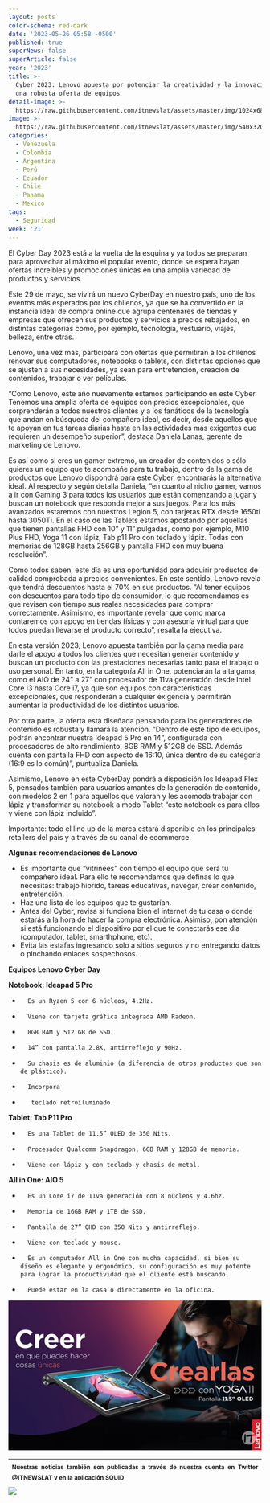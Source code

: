 ```yaml
---
layout: posts
color-schema: red-dark
date: '2023-05-26 05:58 -0500'
published: true
superNews: false
superArticle: false
year: '2023'
title: >-
  Cyber 2023: Lenovo apuesta por potenciar la creatividad y la innovación con
  una robusta oferta de equipos
detail-image: >-
  https://raw.githubusercontent.com/itnewslat/assets/master/img/1024x680/lenovo-crea-g.jpg
image: >-
  https://raw.githubusercontent.com/itnewslat/assets/master/img/540x320/lenovo-crea-p.jpg
categories:
  - Venezuela
  - Colombia
  - Argentina
  - Perú
  - Ecuador
  - Chile
  - Panama
  - Mexico
tags:
  - Seguridad
week: '21'
---
```

El Cyber Day 2023 está a la vuelta de la esquina y ya todos se preparan para aprovechar al máximo el popular evento, donde se espera hayan ofertas increíbles y promociones únicas en una amplia variedad de productos y servicios.
 
Este 29 de mayo, se vivirá un nuevo CyberDay en nuestro país, uno de los eventos más esperados por los chilenos, ya que se ha convertido en la instancia ideal de compra online que agrupa centenares de tiendas y empresas que ofrecen sus productos y servicios a precios rebajados, en distintas categorías como, por ejemplo,  tecnología, vestuario, viajes, belleza, entre otras.
 
Lenovo, una vez más, participará con ofertas que permitirán a los chilenos renovar sus computadores, notebooks o tablets, con distintas opciones que se ajusten a sus necesidades, ya sean para entretención, creación de contenidos, trabajar o ver películas.
 
“Como Lenovo, este año nuevamente estamos participando en este Cyber. Tenemos una amplia oferta de equipos con precios excepcionales, que sorprenderán a todos nuestros clientes y a los fanáticos de la tecnología que andan en búsqueda del compañero ideal, es decir, desde aquellos que te apoyan en tus tareas diarias hasta en las actividades más exigentes que requieren un desempeño superior”, destaca Daniela Lanas, gerente de marketing de Lenovo.
 
Es así como si eres un gamer extremo, un creador de contenidos o sólo quieres un equipo que te acompañe para tu trabajo, dentro de la gama de productos que Lenovo dispondrá para este Cyber, encontrarás la alternativa ideal. Al respecto y según detalla Daniela, “en cuanto al nicho gamer, vamos a ir con Gaming 3 para todos los usuarios que están comenzando a jugar y buscan un notebook que responda mejor a sus juegos. Para los más avanzados estaremos con nuestros Legion 5, con tarjetas RTX desde 1650ti hasta 3050Ti. En el caso de las Tablets estamos apostando por aquellas que tienen pantallas FHD con 10” y 11” pulgadas, como por ejemplo, M10 Plus FHD, Yoga 11 con lápiz,  Tab p11 Pro con teclado y lápiz. Todas con memorias de 128GB hasta 256GB y pantalla FHD con muy buena resolución”.
 
Como todos saben, este día es una oportunidad para adquirir productos de calidad comprobada a precios convenientes. En este sentido, Lenovo revela que tendrá descuentos hasta el 70% en sus productos. “Al tener equipos con descuentos para todo tipo de consumidor, lo que recomendamos es que revisen con tiempo sus reales necesidades para comprar correctamente. Asimismo, es importante revelar que como marca contaremos con apoyo en tiendas físicas y con asesoría virtual para que todos puedan llevarse el producto correcto”, resalta la ejecutiva. 
 
En esta versión 2023, Lenovo apuesta también por la gama media para darle el apoyo a todos los clientes que necesitan generar contenido y buscan un producto con las prestaciones necesarias tanto para el trabajo o uso personal. En tanto, en la categoría All in One, potenciarán la alta gama, como el AIO de 24” a 27” con procesador de 11va generación desde Intel Core i3 hasta  Core i7, ya que son equipos con características excepcionales, que responderán a cualquier exigencia y permitirán aumentar la productividad de los distintos usuarios.
 
Por otra parte, la oferta está diseñada pensando para los generadores de contenido es robusta y llamará la atención. “Dentro de este tipo de equipos, podrán encontrar nuestra Ideapad 5 Pro en 14”, configurada con procesadores de alto rendimiento, 8GB RAM y 512GB de SSD. Además cuenta con pantalla FHD con aspecto de 16:10, única dentro de su categoría (16:9 es lo común)”, puntualiza Daniela.
 
Asimismo, Lenovo en este CyberDay pondrá a disposición los Ideapad Flex 5, pensados también para usuarios amantes de la generación de contenido, con modelos 2 en 1 para aquellos que valoran y les acomoda trabajar con lápiz y transformar su notebook a modo Tablet “este notebook es para ellos y viene con lápiz incluido”.
 
Importante: todo el line up de la marca estará disponible en los principales retailers del país y a través de su canal de ecommerce.
 
**Algunas recomendaciones de Lenovo**
 
- Es importante que “vitrinees” con tiempo el equipo que será tu compañero ideal. Para ello te recomendamos que definas lo que necesitas: trabajo híbrido, tareas educativas, navegar, crear contenido, entretención.
- Haz una lista de los equipos que te gustarían.
- Antes del Cyber, revisa si funciona bien el internet de tu casa o donde estarás a la hora de hacer la compra electrónica. Asimiso, pon atención si está funcionando el dispositivo por el que te conectarás ese día (computador, tablet, smarthphone, etc).
- Evita las estafas ingresando solo a sitios seguros y no entregando datos o pinchando enlaces sospechosos.

**Equipos Lenovo Cyber Day**
 
**Notebook: Ideapad 5 Pro**
-       Es un Ryzen 5 con 6 núcleos, 4.2Hz.
-       Viene con tarjeta gráfica integrada AMD Radeon.
-       8GB RAM y 512 GB de SSD.
-       14” con pantalla 2.8K, antirreflejo y 90Hz.
-       Su chasis es de aluminio (a diferencia de otros productos que son de plástico).
-       Incorpora
-        teclado retroiluminado.
 
**Tablet: Tab P11 Pro**
-       Es una Tablet de 11.5” OLED de 350 Nits.
-       Procesador Qualcomm Snapdragon, 6GB RAM y 128GB de memoria.
-       Viene con lápiz y con teclado y chasis de metal.
 
**All in One: AIO 5**

-       Es un Core i7 de 11va generación con 8 núcleos y 4.6hz.
-       Memoria de 16GB RAM y 1TB de SSD.
-       Pantalla de 27” QHD con 350 Nits y antirreflejo.
-       Viene con teclado y mouse.
-       Es un computador All in One con mucha capacidad, si bien su diseño es elegante y ergonómico, su configuración es muy potente para lograr la productividad que el cliente está buscando.
-       Puede estar en la casa o directamente en la oficina.

![](https://raw.githubusercontent.com/itnewslat/assets/master/img/540x320/lenovo-crea-p.jpg)

<table style="height: 42px;" width="569">
<tbody>
<tr>
<td style="text-align: justify;"><sub><strong>Nuestras noticias también son publicadas a través de nuestra cuenta en Twitter <a href="https://twitter.com/itnewslat?lang=es">@ITNEWSLAT</a> y en la aplicación <a href="https://squidapp.co/en/">SQUID</a></strong></sub></td>
</tr>
</tbody>
</table>
<img src="https://tracker.metricool.com/c3po.jpg?hash=56f88a41e39ab42c063cc51676587a04"/>
